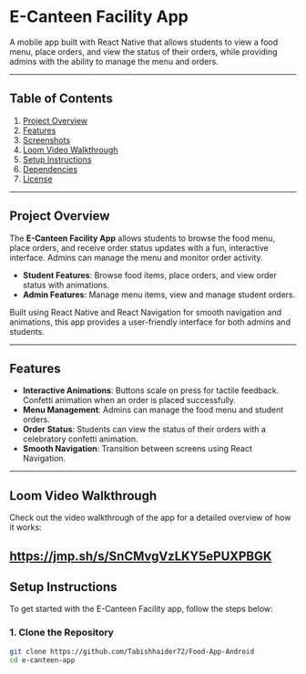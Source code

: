 # E-Canteen Facility App

A mobile app built with React Native that allows students to view a food menu, place orders, and view the status of their orders, while providing admins with the ability to manage the menu and orders.

---

## Table of Contents

1. [Project Overview](#project-overview)
2. [Features](#features)
3. [Screenshots](#screenshots)
4. [Loom Video Walkthrough](#loom-video-walkthrough)
5. [Setup Instructions](#setup-instructions)
6. [Dependencies](#dependencies)
7. [License](#license)

---

## Project Overview

The **E-Canteen Facility App** allows students to browse the food menu, place orders, and receive order status updates with a fun, interactive interface. Admins can manage the menu and monitor order activity. 

- **Student Features**: Browse food items, place orders, and view order status with animations.
- **Admin Features**: Manage menu items, view and manage student orders.
  
Built using React Native and React Navigation for smooth navigation and animations, this app provides a user-friendly interface for both admins and students.

---

## Features

- **Interactive Animations**: Buttons scale on press for tactile feedback. Confetti animation when an order is placed successfully.
- **Menu Management**: Admins can manage the food menu and student orders.
- **Order Status**: Students can view the status of their orders with a celebratory confetti animation.
- **Smooth Navigation**: Transition between screens using React Navigation.
---

## Loom Video Walkthrough

Check out the video walkthrough of the app for a detailed overview of how it works:

https://jmp.sh/s/SnCMvgVzLKY5ePUXPBGK
---

## Setup Instructions

To get started with the E-Canteen Facility app, follow the steps below:

### 1. Clone the Repository

```bash
git clone https://github.com/Tabishhaider72/Food-App-Android
cd e-canteen-app
